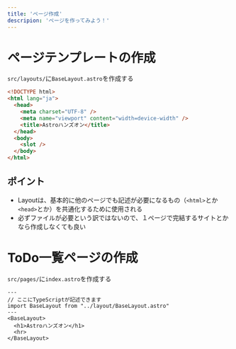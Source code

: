 ```yaml
---
title: 'ページ作成'
descripion: 'ページを作ってみよう！'
---
```


# ページテンプレートの作成

`src/layouts/`に`BaseLayout.astro`を作成する

```html
<!DOCTYPE html>
<html lang="ja">
  <head>
    <meta charset="UTF-8" />
    <meta name="viewport" content="width=device-width" />
    <title>Astroハンズオン</title>
  </head>
  <body>
    <slot />
  </body>
</html>
```

## ポイント

- Layoutは、基本的に他のページでも記述が必要になるもの（`<html>`とか`<head>`とか）を共通化するために使用される
- 必ずファイルが必要という訳ではないので、１ページで完結するサイトとかなら作成しなくても良い

# ToDo一覧ページの作成

`src/pages/`に`index.astro`を作成する

```
---
// ここにTypeScriptが記述できます
import BaseLayout from "../layout/BaseLayout.astro"
---
<BaseLayout>
  <h1>Astroハンズオン</h1>
  <hr>
</BaseLayout>
```
